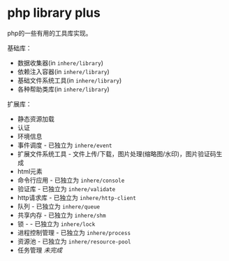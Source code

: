 # php library plus

php的一些有用的工具库实现。 

基础库： 

- 数据收集器(in `inhere/library`)
- 依赖注入容器(in `inhere/library`)
- 基础文件系统工具(in `inhere/library`)
- 各种帮助类库(in `inhere/library`)

扩展库：

- 静态资源加载
- 认证
- 环境信息
- 事件调度 - 已独立为 `inhere/event`
- 扩展文件系统工具 - 文件上传/下载，图片处理(缩略图/水印)，图片验证码生成 
- html元素
- 命令行应用 - 已独立为 `inhere/console`
- 验证库 - 已独立为 `inhere/validate`
- http请求库  - 已独立为 `inhere/http-client`
- 队列 - 已独立为 `inhere/queue`
- 共享内存 - 已独立为 `inhere/shm`
- 锁 -  - 已独立为 `inhere/lock`
- 进程控制管理 - 已独立为 `inhere/process`
- 资源池 - 已独立为 `inhere/resource-pool`
- 任务管理 _未完成_
